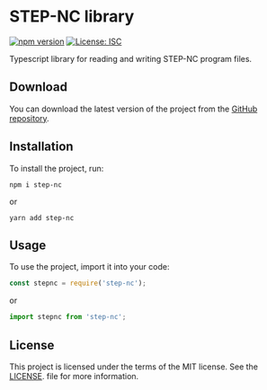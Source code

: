 # STEP-NC library
[![npm version](https://badge.fury.io/js/step-nc.svg)](https://badge.fury.io/js/step-nc)
[![License: ISC](https://img.shields.io/badge/License-ISC-yellow.svg)](https://opensource.org/licenses/ISC)


Typescript library for reading and writing STEP-NC program files.

## Download

You can download the latest version of the project from the [GitHub repository](https://github.com/EfrainRodriguez/step-nc.git).


## Installation

To install the project, run:

```
npm i step-nc
```
or

```
yarn add step-nc
```

## Usage

To use the project, import it into your code:

```javascript
const stepnc = require('step-nc');
```
or

```javascript
import stepnc from 'step-nc';
```

## License

This project is licensed under the terms of the MIT license. See the [LICENSE](https://github.com/EfrainRodriguez/step-nc/blob/master/LICENSE). file for more information.
